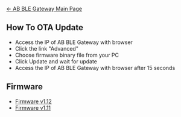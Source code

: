 [← AB BLE Gateway Main Page](AB_BLE_Gateway.md)

## How To OTA Update

  - Access the IP of AB BLE Gateway with browser
  - Click the link "Advanced"
  - Choose firmware binary file from your PC
  - Click Update and wait for update
  - Access the IP of AB BLE Gateway with browser after 15 seconds

## Firmware

  - [Firmware
    v1.12](http://i1.aprbrother.com/firmware-1.12.bin)
  - [Firmware
    v1.11](http://i1.aprbrother.com/firmware-1.11_2.bin)